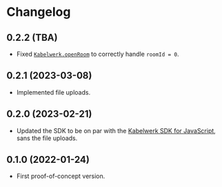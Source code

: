 # Changelog


## 0.2.2 (TBA)

- Fixed [`Kabelwerk.openRoom`](https://pub.dev/documentation/kabelwerk/latest/kabelwerk/Kabelwerk/openRoom.html) to correctly handle `roomId = 0`.


## 0.2.1 (2023-03-08)

- Implemented file uploads.


## 0.2.0 (2023-02-21)

- Updated the SDK to be on par with the [Kabelwerk SDK for JavaScript](https://docs.kabelwerk.io/js/), sans the file uploads.


## 0.1.0 (2022-01-24)

- First proof-of-concept version.
